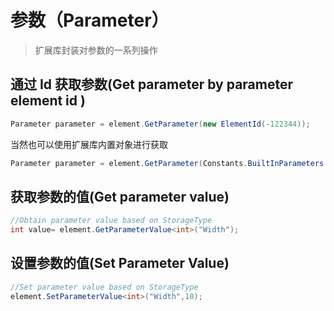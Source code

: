 # 参数（Parameter）

> 扩展库封装对参数的一系列操作

## 通过 Id 获取参数(Get parameter by parameter element id )

```C#
Parameter parameter = element.GetParameter(new ElementId(-122344));

```

当然也可以使用扩展库内置对象进行获取

```C#
Parameter parameter = element.GetParameter(Constants.BuiltInParameters.View.Name);

```

## 获取参数的值(Get parameter value)

```C#
//Obtain parameter value based on StorageType
int value= element.GetParameterValue<int>("Width");

```

## 设置参数的值(Set Parameter Value)

```C#
//Set parameter value based on StorageType
element.SetParameterValue<int>("Width",10);
```
